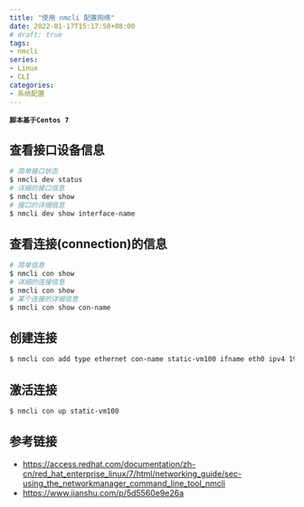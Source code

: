 ```yaml
---
title: "使用 nmcli 配置网络"
date: 2022-01-17T15:17:58+08:00
# draft: true
tags:
- nmcli
series:
- Linux
- CLI
categories:
- 系统配置
---
```


**`脚本基于Centos 7`**

## 查看接口设备信息
```bash
# 简单接口状态
$ nmcli dev status
# 详细的接口信息
$ nmcli dev show
# 接口的详细信息
$ nmcli dev show interface-name
```

## 查看连接(connection)的信息
```bash
# 简单信息
$ nmcli con show
# 详细的连接信息
$ nmcli con show
# 某个连接的详细信息
$ nmcli con show con-name
```

## 创建连接
```bash
$ nmcli con add type ethernet con-name static-vm100 ifname eth0 ipv4 192.168.100.100/24 gw4 192.168.100.1
```

## 激活连接
```bash
$ nmcli con up static-vm100
```

## 参考链接
- https://access.redhat.com/documentation/zh-cn/red_hat_enterprise_linux/7/html/networking_guide/sec-using_the_networkmanager_command_line_tool_nmcli
- https://www.jianshu.com/p/5d5560e9e26a